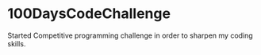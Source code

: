 # 100DaysCodeChallenge
Started Competitive programming challenge in order to sharpen my coding skills.
